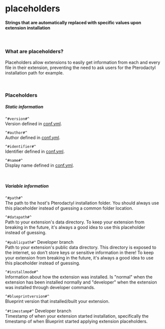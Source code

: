 # placeholders
<h4 class="fw-light">Strings that are automatically replaced with specific values upon extension installation</h4><br/>

### **What are placeholders?**
Placeholders allow extensions to easily get information from each and every file in their extension, preventing the need to ask users for the Pterodactyl installation path for example.

<br/>

### **Placeholders**

##### Static information
`^#version#^`\
Version defined in [conf.yml](?page=documentation/confyml).

`^#author#^`\
Author defined in [conf.yml](?page=documentation/confyml).

`^#identifier#^`\
Identifier defined in [conf.yml](?page=documentation/confyml).

`^#name#^`\
Display name defined in [conf.yml](?page=documentation/confyml).

<br/>

##### Variable information
`^#path#^`\
The path to the host's Pterodactyl installation folder. You should always use this placeholder instead of guessing a common folder location.

`^#datapath#^`\
Path to your extension's data directory. To keep your extension from breaking in the future, it's always a good idea to use this placeholder instead of guessing.

`^#publicpath#^` <span class="badge bg-primary-subtle text-primary-emphasis rounded-pill">Developer branch</span>\
Path to your extension's public data directory. This directory is exposed to the internet, so don't store keys or sensitive information in there! To keep your extension from breaking in the future, it's always a good idea to use this placeholder instead of guessing.

`^#installmode#^`\
Information about how the extension was installed. Is "normal" when the extension has been installed normally and "developer" when the extension was installed through developer commands.

`^#blueprintversion#^`\
Blueprint version that installed/built your extension.

`^#timestamp#^` <span class="badge bg-primary-subtle text-primary-emphasis rounded-pill">Developer branch</span>\
Timestamp of when your extension started installation, specifically the timestamp of when Blueprint started applying extension placeholders.